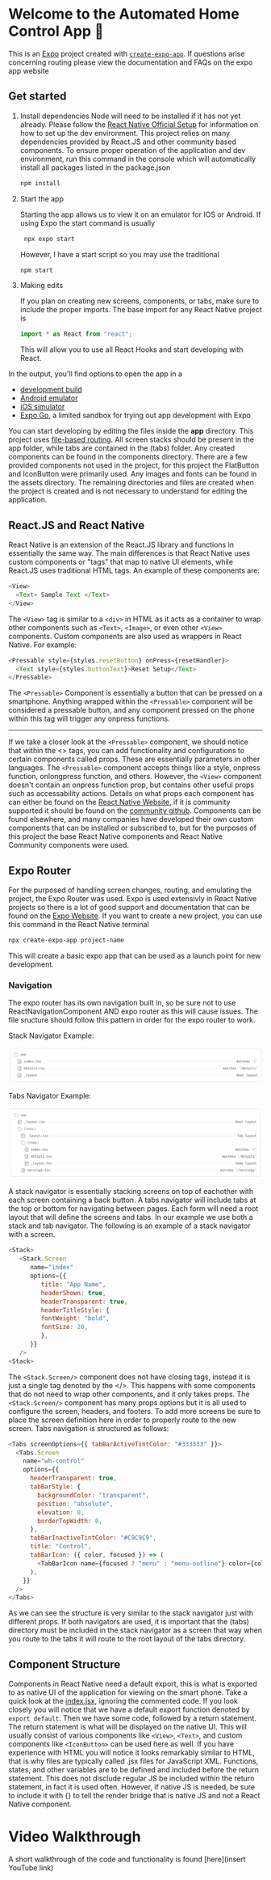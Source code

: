 # Welcome to the Automated Home Control App 👋

This is an [Expo](https://expo.dev) project created with [`create-expo-app`](https://www.npmjs.com/package/create-expo-app). If questions arise concerning routing please view the documentation and FAQs on the expo app website

## Get started

1. Install dependencies
   Node will need to be installed if it has not yet already. Please follow the [React Native Official Setup](https://reactnative.dev/docs/set-up-your-environment) for information on how to set up the dev environment.
   This project relies on many dependencies provided by React.JS and other community based components. To ensure proper operation of the application and dev environment, run this command in the console which will automatically install all packages listed in the package.json

   ```bash
   npm install
   ```

2. Start the app

   Starting the app allows us to view it on an emulator for IOS or Android. If using Expo the start command is usually

   ```bash
    npx expo start
   ```

   However, I have a start script so you may use the traditional

   ```bash
   npm start
   ```

3. Making edits

   If you plan on creating new screens, components, or tabs, make sure to include the proper imports. The base import for any React Native project is

   ```js
   import * as React from "react";
   ```

   This will allow you to use all React Hooks and start developing with React.

In the output, you'll find options to open the app in a

- [development build](https://docs.expo.dev/develop/development-builds/introduction/)
- [Android emulator](https://docs.expo.dev/workflow/android-studio-emulator/)
- [iOS simulator](https://docs.expo.dev/workflow/ios-simulator/)
- [Expo Go](https://expo.dev/go), a limited sandbox for trying out app development with Expo

You can start developing by editing the files inside the **app** directory. This project uses [file-based routing](https://docs.expo.dev/router/introduction). All screen stacks should be present in the app folder, while tabs are contained in the (tabs) folder. Any created components can be found in the components directory. There are a few provided components not used in the project, for this project the FlatButton and IconButton were primarily used. Any images and fonts can be found in the assets directory. The remaining directories and files are created when the project is created and is not necessary to understand for editing the application.

## React.JS and React Native

React Native is an extension of the React.JS library and functions in essentially the same way. The main differences is that React Native uses custom components or "tags" that map to native UI elements, while React.JS uses traditional HTML tags. An example of these components are:

```js
<View>
  <Text> Sample Text </Text>
</View>
```

The `<View>` tag is similar to a `<div>` in HTML as it acts as a container to wrap other components such as `<Text>`, `<Image>`, or even other `<View>` components. Custom components are also used as wrappers in React Native. For example:

```js
<Pressable style={styles.resetButton} onPress={resetHandler}>
  <Text style={styles.buttonText}>Reset Setup</Text>
</Pressable>
```

The `<Pressable>` Component is essentially a button that can be pressed on a smartphone. Anything wrapped within the `<Pressable>` component will be considered a pressable button, and any component pressed on the phone within this tag will trigger any onpress functions.

---

If we take a closer look at the `<Pressable>` component, we should notice that within the <> tags, you can add functionality and configurations to certain components called props. These are essentially parameters in other languages. The `<Pressable>` component accepts things like a style, onpress function, onlongpress function, and others. However, the `<View>` component doesn't contain an onpress function prop, but contains other useful props such as accessability actions. Details on what props each component has can either be found on the [React Native Website](https://reactnative.dev/docs/components-and-apis), if it is community supported it should be found on the [community github](https://github.com/react-native-community). Components can be found elsewhere, and many companies have developed their own custom components that can be installed or subscribed to, but for the purposes of this project the base React Native components and React Native Community components were used.

## Expo Router

For the purposed of handling screen changes, routing, and emulating the project, the Expo Router was used. Expo is used extensivly in React Native projects so there is a lot of good support and documentation that can be found on the [Expo Website](https://expo.dev). If you want to create a new project, you can use this command in the React Native terminal

```bash
npx create-expo-app project-name
```

This will create a basic expo app that can be used as a launch point for new development.

### Navigation

The expo router has its own navigation built in, so be sure not to use ReactNavigationComponent AND expo router as this will cause issues. The file sructure should follow this pattern in order for the expo router to work.

Stack Navigator Example:

![Stack Nav](./assets/images/project-readme.PNG)

Tabs Navigator Example:

![Tabs Nav](./assets//images/project-readme-2.PNG)

A stack navigator is essentially stacking screens on top of eachother with each screen containing a back button. A tabs navigator will include tabs at the top or bottom for navigating between pages. Each form will need a root layout that will define the screens and tabs. In our example we use both a stack and tab navigator. The following is an example of a stack navigator with a screen.

```js
<Stack>
   <Stack.Screen
      name="index"
      options={{
         title: "App Name",
         headerShown: true,
         headerTransparent: true,
         headerTitleStyle: {
         fontWeight: "bold",
         fontSize: 20,
         },
      }}
   />
<Stack>
```

The `<Stack.Screen/>` component does not have closing tags, instead it is just a single tag denoted by the </>. This happens with some components that do not need to wrap other components, and it only takes props. The `<Stack.Screen/>` component has many props options but it is all used to configure the screen, headers, and footers. To add more screens be sure to place the screen definition here in order to properly route to the new screen. Tabs navigation is structured as follows:

```js
<Tabs screenOptions={{ tabBarActiveTintColor: "#333333" }}>
  <Tabs.Screen
    name="wh-control"
    options={{
      headerTransparent: true,
      tabBarStyle: {
        backgroundColor: "transparent",
        position: "absolute",
        elevation: 0,
        borderTopWidth: 0,
      },
      tabBarInactiveTintColor: "#C9C9C9",
      title: "Control",
      tabBarIcon: ({ color, focused }) => (
        <TabBarIcon name={focused ? "menu" : "menu-outline"} color={color} />
      ),
    }}
  />
</Tabs>
```

As we can see the structure is very similar to the stack navigator just with different props. If both navigators are used, it is important that the (tabs) directory must be included in the stack navigator as a screen that way when you route to the tabs it will route to the root layout of the tabs directory.

## Component Structure

Components in React Native need a default export, this is what is exported to as native UI of the application for viewing on the smart phone. Take a quick look at the [index.jsx](./app/index.jsx), ignoring the commented code. If you look closely you will notice that we have a default export function denoted by `export default`. Then we have some code, followed by a return statement. The return statement is what will be displayed on the native UI. This will usually consist of various components like `<View>`, `<Text>`, and custom components like `<IconButton>` can be used here as well. If you have experience with HTML you will notice it looks remarkably similar to HTML, that is why files are typically called .jsx files for JavaScript XML. Functions, states, and other variables are to be defined and included before the return statement. This does not disclude regular JS be included within the return statement, in fact it is used often. However, if native JS is needed, be sure to include it with {} to tell the render bridge that is native JS and not a React Native component.

# Video Walkthrough

A short walkthrough of the code and functionality is found [here](insert YouTube link)
